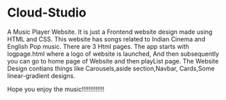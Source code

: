 # Cloud-Studio
A Music Player Website. It is just a Frontend website design made using HTML and CSS.
This website has songs related to Indian Cinema and English Pop music. 
There are 3 Html pages. 
The app starts with logpage.html where a logo of website is launched,
And then subsequently you can go to home page of Website and then playList page.
The Website Design contians things like Carousels,aside section,Navbar, Cards,Some linear-gradient designs.



Hope you enjoy the music!!!!!!!!!!!!!
